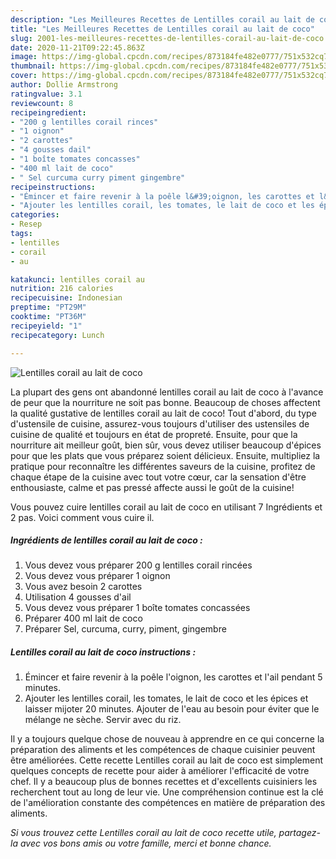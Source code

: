 ```yaml
---
description: "Les Meilleures Recettes de Lentilles corail au lait de coco"
title: "Les Meilleures Recettes de Lentilles corail au lait de coco"
slug: 2001-les-meilleures-recettes-de-lentilles-corail-au-lait-de-coco
date: 2020-11-21T09:22:45.863Z
image: https://img-global.cpcdn.com/recipes/873184fe482e0777/751x532cq70/lentilles-corail-au-lait-de-coco-photo-principale-de-la-recette.jpg
thumbnail: https://img-global.cpcdn.com/recipes/873184fe482e0777/751x532cq70/lentilles-corail-au-lait-de-coco-photo-principale-de-la-recette.jpg
cover: https://img-global.cpcdn.com/recipes/873184fe482e0777/751x532cq70/lentilles-corail-au-lait-de-coco-photo-principale-de-la-recette.jpg
author: Dollie Armstrong
ratingvalue: 3.1
reviewcount: 8
recipeingredient:
- "200 g lentilles corail rinces"
- "1 oignon"
- "2 carottes"
- "4 gousses dail"
- "1 boîte tomates concasses"
- "400 ml lait de coco"
- " Sel curcuma curry piment gingembre"
recipeinstructions:
- "Émincer et faire revenir à la poêle l&#39;oignon, les carottes et l&#39;ail pendant 5 minutes."
- "Ajouter les lentilles corail, les tomates, le lait de coco et les épices et laisser mijoter 20 minutes. Ajouter de l&#39;eau au besoin pour éviter que le mélange ne sèche. Servir avec du riz."
categories:
- Resep
tags:
- lentilles
- corail
- au

katakunci: lentilles corail au 
nutrition: 216 calories
recipecuisine: Indonesian
preptime: "PT29M"
cooktime: "PT36M"
recipeyield: "1"
recipecategory: Lunch

---
```



![Lentilles corail au lait de coco](https://img-global.cpcdn.com/recipes/873184fe482e0777/751x532cq70/lentilles-corail-au-lait-de-coco-photo-principale-de-la-recette.jpg)

La plupart des gens ont abandonné lentilles corail au lait de coco à l'avance de peur que la nourriture ne soit pas bonne. Beaucoup de choses affectent la qualité gustative de lentilles corail au lait de coco! Tout d'abord, du type d'ustensile de cuisine, assurez-vous toujours d'utiliser des ustensiles de cuisine de qualité et toujours en état de propreté. Ensuite, pour que la nourriture ait meilleur goût, bien sûr, vous devez utiliser beaucoup d'épices pour que les plats que vous préparez soient délicieux. Ensuite, multipliez la pratique pour reconnaître les différentes saveurs de la cuisine, profitez de chaque étape de la cuisine avec tout votre cœur, car la sensation d'être enthousiaste, calme et pas pressé affecte aussi le goût de la cuisine!

<!--inarticleads1-->

Vous pouvez cuire lentilles corail au lait de coco en utilisant 7 Ingrédients et 2 pas. Voici comment vous cuire il.

##### Ingrédients de lentilles corail au lait de coco :

1. Vous devez vous préparer 200 g lentilles corail rincées
1. Vous devez vous préparer 1 oignon
1. Vous avez besoin 2 carottes
1. Utilisation 4 gousses d&#39;ail
1. Vous devez vous préparer 1 boîte tomates concassées
1. Préparer 400 ml lait de coco
1. Préparer  Sel, curcuma, curry, piment, gingembre




<!--inarticleads2-->

##### Lentilles corail au lait de coco instructions :

1. Émincer et faire revenir à la poêle l&#39;oignon, les carottes et l&#39;ail pendant 5 minutes.
1. Ajouter les lentilles corail, les tomates, le lait de coco et les épices et laisser mijoter 20 minutes. Ajouter de l&#39;eau au besoin pour éviter que le mélange ne sèche. Servir avec du riz.




<!--inarticleads1-->

<p>
Il y a toujours quelque chose de nouveau à apprendre en ce qui concerne la préparation des aliments et les compétences de chaque cuisinier peuvent être améliorées. Cette recette Lentilles corail au lait de coco est simplement quelques concepts de recette pour aider à améliorer l'efficacité de votre chef. Il y a beaucoup plus de bonnes recettes et d'excellents cuisiniers les recherchent tout au long de leur vie. Une compréhension continue est la clé de l'amélioration constante des compétences en matière de préparation des aliments.
</p>

<p>
<i>Si vous trouvez cette Lentilles corail au lait de coco recette utile, partagez-la avec vos bons amis ou votre famille, merci et bonne chance.</i>
</p>
